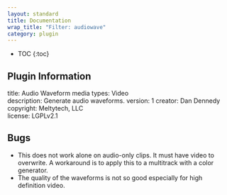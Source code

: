 ```yaml
---
layout: standard
title: Documentation
wrap_title: "Filter: audiowave"
category: plugin
---
```

* TOC
{:toc}

## Plugin Information

title: Audio Waveform
media types:
Video  
description: Generate audio waveforms.
version: 1
creator: Dan Dennedy
copyright: Meltytech, LLC  
license: LGPLv2.1  

## Bugs

* This does not work alone on audio-only clips. It must have video to overwrite. A workaround is to apply this to a multitrack with a color generator.
* The quality of the waveforms is not so good especially for high definition video.

